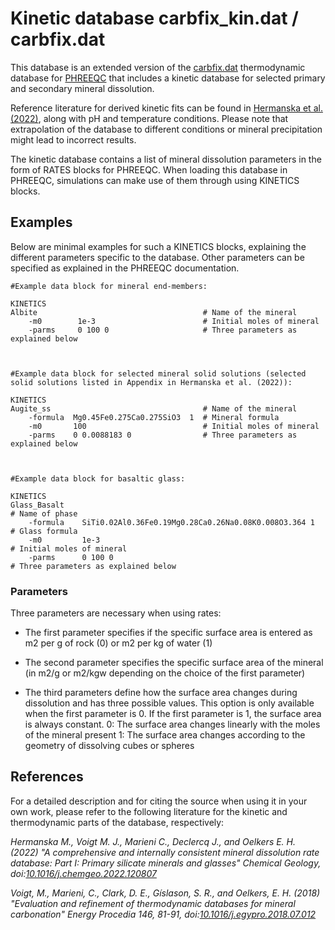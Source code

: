 # Kinetic database carbfix_kin.dat / carbfix.dat
This database is an extended version of the [carbfix.dat](https://github.com/CarbFix/carbfix.dat) thermodynamic database for [PHREEQC](https://www.usgs.gov/software/phreeqc-version-3) that includes a kinetic database for selected primary and secondary mineral dissolution.

Reference literature for derived kinetic fits can be found in [Hermanska et al. (2022)](https://doi.org/10.1016/j.chemgeo.2022.120807), along with pH and temperature conditions. Please note that extrapolation of the database to different conditions or mineral precipitation might lead to incorrect results.  

The kinetic database contains a list of mineral dissolution parameters in the form of RATES blocks for PHREEQC. When loading this database in PHREEQC, simulations can make use of them through using KINETICS blocks.

## Examples
Below are minimal examples for such a KINETICS blocks, explaining the different parameters specific to the database. Other parameters can be specified as explained in the PHREEQC documentation.

```
#Example data block for mineral end-members:

KINETICS
Albite                                     # Name of the mineral
    -m0        1e-3                        # Initial moles of mineral
    -parms     0 100 0                     # Three parameters as explained below



#Example data block for selected mineral solid solutions (selected solid solutions listed in Appendix in Hermanska et al. (2022)):

KINETICS
Augite_ss                                  # Name of the mineral
    -formula  Mg0.45Fe0.275Ca0.275SiO3  1  # Mineral formula 
    -m0       100                          # Initial moles of mineral
    -parms    0 0.0088183 0                # Three parameters as explained below



#Example data block for basaltic glass:

KINETICS
Glass_Basalt                                                            # Name of phase
    -formula    SiTi0.02Al0.36Fe0.19Mg0.28Ca0.26Na0.08K0.008O3.364 1    # Glass formula
    -m0         1e-3                                                    # Initial moles of mineral
    -parms      0 100 0                                                 # Three parameters as explained below
```
### Parameters

Three parameters are necessary when using rates:

 - The first parameter specifies if the specific surface area is entered as m2 per g of rock (0) or m2 per kg of water (1)

 - The second parameter specifies the specific surface area of the mineral (in m2/g or m2/kgw depending on the choice of the first parameter)

 - The third parameters define how the surface area changes during dissolution and has three possible values. This option is only available when the first parameter is 0. If the first parameter is 1, the surface area is always constant.
   0: The surface area changes linearly with the moles of the mineral present
   1: The surface area changes according to the geometry of dissolving cubes or spheres
   
   
## References
For a detailed description and for citing the source when using it in your own work, please refer to the following literature for the kinetic and thermodynamic parts of the database, respectively:

*Hermanska M., Voigt M. J., Marieni C., Declercq J., and Oelkers E. H. (2022) "A comprehensive and internally consistent mineral dissolution rate database: Part I: Primary silicate minerals and glasses" Chemical Geology, doi:[10.1016/j.chemgeo.2022.120807](https://doi.org/10.1016/j.chemgeo.2022.120807)*

*Voigt, M., Marieni, C., Clark, D. E., Gíslason, S. R., and Oelkers, E. H. (2018) "Evaluation and refinement of thermodynamic databases for mineral carbonation" Energy Procedia 146, 81-91, doi:[10.1016/j.egypro.2018.07.012](https://doi.org/10.1016/j.egypro.2018.07.012)*
